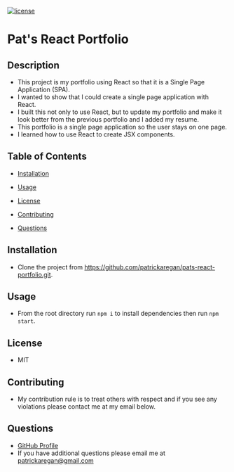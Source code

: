 
[![license](https://img.shields.io/badge/license-MIT-brightgreen)]()

# Pat's React Portfolio

## Description

  - This project is my portfolio using React so that it is a Single Page Application (SPA).
  - I wanted to show that I could create a single page application with React.
  - I built this not only to use React, but to update my portfolio and make it look better from the previous portfolio and I added my resume.
  - This portfolio is a single page application so the user stays on one page.
  - I learned how to use React to create JSX components.

## Table of Contents

  - [Installation](#installation)
  - [Usage](#usage)
  - [License](#license)
  - [Contributing](#contributing)
  
  - [Questions](#questions)

## Installation

  - Clone the project from https://github.com/patrickaregan/pats-react-portfolio.git.

## Usage

  - From the root directory run `npm i` to install dependencies then run `npm start`.

## License

  - MIT


## Contributing

  - My contribution rule is to treat others with respect and if you see any violations please contact me at my email below.  
  



## Questions

- [GitHub Profile](https://github.com/patrickaregan)
- If you have additional questions please email me at patrickaregan@gmail.com

